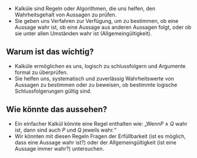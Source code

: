 - Kalküle sind Regeln oder Algorithmen, die uns helfen, den Wahrheitsgehalt von Aussagen zu prüfen.
- Sie geben uns Verfahren zur Verfügung, um zu bestimmen, ob eine Aussage wahr ist, ob eine Aussage aus anderen Aussagen folgt, oder ob sie unter allen Umständen wahr ist (Allgemeingültigkeit).
## Warum ist das wichtig?
- Kalküle ermöglichen es uns, logisch zu schlussfolgern und Argumente formal zu überprüfen.
- Sie helfen uns, systematisch und zuverlässig Wahrheitswerte von Aussagen zu bestimmen oder zu beweisen, ob bestimmte logische Schlussfolgerungen gültig sind.
## Wie könnte das aussehen?
- Ein einfacher Kalkül könnte eine Regel enthalten wie: „Wenn$P \land Q$ wahr ist, dann sind auch $P$ und $Q$ jeweils wahr.“
- Wir könnten mit diesen Regeln Fragen der Erfüllbarkeit (ist es möglich, dass eine Aussage wahr ist?) oder der Allgemeingültigkeit (ist eine Aussage immer wahr?) untersuchen.